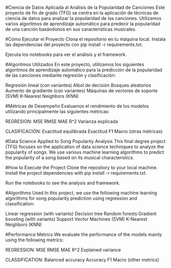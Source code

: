 #Ciencia de Datos Aplicada al Análisis de la Popularidad de Canciones
Este proyecto de fin de grado (TFG) se centra en la aplicación de técnicas de ciencia de datos para analizar la popularidad de las canciones. Utilizamos varios algoritmos de aprendizaje automático para predecir la popularidad de una canción basándonos en sus características musicales.

#Cómo Ejecutar el Proyecto
Clona el repositorio en tu máquina local.
Instala las dependencias del proyecto con pip install -r requirements.txt.

Ejecuta los notebooks para ver el análisis y el framework.

#Algoritmos Utilizados
En este proyecto, utilizamos los siguientes algoritmos de aprendizaje automático para la predicción de la popularidad de las canciones mediante regresión y clasificación:

Regresión lineal (con variantes)
Albol de decisión
Bosques aleatorios
Aumento de gradiente (con variantes)
Máquinas de vectores de soporte (SVM)
K-Nearest Neighbors (KNN)

#Métricas de Desempeño
Evaluamos el rendimiento de los modelos utilizando principalmente las siguientes métricas:

REGRESION:
MSE
RMSE
MAE
R^2
Varianza explicada

CLASIFICACIÓN:
Exactitud equilibrada
Exactitud
F1 Macro
(otras métricas)


#Data Science Applied to Song Popularity Analysis
This final degree project (TFG) focuses on the application of data science techniques to analyze the popularity of songs. We use various machine learning algorithms to predict the popularity of a song based on its musical characteristics.

#How to Execute the Project
Clone the repository to your local machine.
Install the project dependencies with pip install -r requirements.txt.

Run the notebooks to see the analysis and framework.

#Algorithms Used
In this project, we use the following machine learning algorithms for song popularity prediction using regression and classification:

Linear regression (with variants)
Decision tree
Random forests
Gradient boosting (with variants)
Support Vector Machines (SVM)
K-Nearest Neighbors (KNN)

#Performance Metrics
We evaluate the performance of the models mainly using the following metrics:

REGRESSION:
MSE
RMSE
MAE
R^2
Explained variance

CLASSIFICATION:
Balanced accuracy
Accuracy
F1 Macro
(other metrics)
